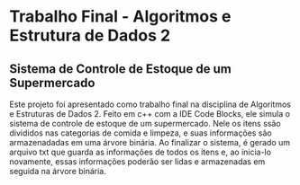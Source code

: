 # Trabalho Final - Algoritmos e Estrutura de Dados 2
## Sistema de Controle de Estoque de um Supermercado
Este projeto foi apresentado como trabalho final na disciplina de Algoritmos e Estruturas de Dados 2. Feito em c++ com a IDE Code Blocks, ele simula o sistema de controle de estoque de um supermercado. Nele os itens ssão divididos nas categorias de comida e limpeza, e suas informações são armazenadadas em uma árvore binária. Ao finalizar o sistema, é gerado um arquivo txt que guarda as informações de todos os itens e, ao inicia-lo novamente, essas informações poderão ser lidas e armazenadas em seguida na árvore binária.
